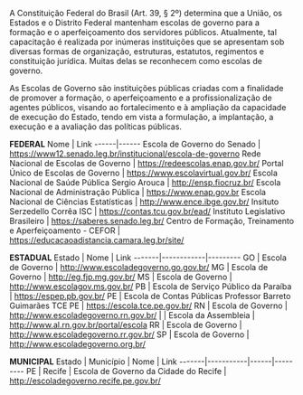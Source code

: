 A Constituição Federal do Brasil (Art. 39, § 2º) determina que a União, os Estados e o Distrito Federal mantenham escolas de governo para a formação e o aperfeiçoamento dos servidores públicos. Atualmente, tal capacitação é realizada por inúmeras instituições que se apresentam sob diversas formas de organização, estruturas, estatutos, regimentos e constituição jurídica. Muitas delas se reconhecem como escolas de governo.

As Escolas de Governo são instituições públicas criadas com a finalidade de promover a formação, o aperfeiçoamento e a profissionalização de agentes públicos, visando ao fortalecimento e à ampliação da capacidade de execução do Estado, tendo em vista a formulação, a implantação, a execução e a avaliação das políticas públicas.

**FEDERAL**
Nome  | Link
------|------
Escola de Governo do Senado                                 | https://www12.senado.leg.br/institucional/escola-de-governo
Rede Nacional de Escolas de Governo                         | https://redeescolas.enap.gov.br/
Portal Único de Escolas de Governo                          | https://www.escolavirtual.gov.br/
Escola Nacional de Saúde Pública Sergio Arouca              | http://ensp.fiocruz.br/
Escola Nacional de Administração Pública                    | https://www.enap.gov.br
Escola Nacional de Ciências Estatísticas                    | http://www.ence.ibge.gov.br/
Insituto Serzedello Corrêa ISC                              | https://contas.tcu.gov.br/ead/
Instituto Legislativo Brasileiro                            | https://saberes.senado.leg.br/
Centro de Formação, Treinamento e Aperfeiçoamento - CEFOR   | https://educacaoadistancia.camara.leg.br/site/

**ESTADUAL**
Estado | Nome       | Link
-------|------------|---------
 GO | Escola de Governo                                             | http://www.escoladegoverno.go.gov.br/
 MG | Escola de Governo                                             | http://eg.fjp.mg.gov.br/
 MS | Escola de Governo                                             | http://www.escolagov.ms.gov.br/
 PB | Escola de Serviço Público da Paraíba                          | https://espep.pb.gov.br/
 PE | Escola de Contas Públicas Professor Barreto Guimarães TCE PE  | https://escola.tce.pe.gov.br/
 RN |   Escola de Governo                                           | http://www.escoladegoverno.rn.gov.br/
|   | Escola da Assembleia                                          | http://www.al.rn.gov.br/portal/escola
RR  | Escola de Governo                                             | http://www.escoladegoverno.rr.gov.br/
SP  | Escola de Governo                                             | http://www.escoladegoverno.org.br/

**MUNICIPAL**
Estado | Município | Nome | Link
-------|-----------|------|---------
PE | Recife | Escola de Governo da Cidade do Recife | http://escoladegoverno.recife.pe.gov.br/